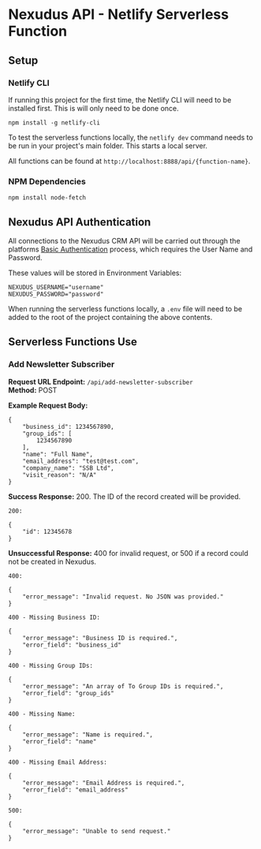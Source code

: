 # Nexudus API - Netlify Serverless Function #

## Setup ##

### Netlify CLI ###

If running this project for the first time, the Netlify CLI will need to be installed first. This is will only need to be done once.

```
npm install -g netlify-cli
```

To test the serverless functions locally, the `netlify dev` command needs to be run in your project's main folder. This starts a local server.

All functions can be found at `http://localhost:8888/api/{function-name}`.

### NPM Dependencies ###

```
npm install node-fetch
```

## Nexudus API Authentication ##

All connections to the Nexudus CRM API will be carried out through the platforms [Basic Authentication](https://developers.nexudus.com/reference/basic-authentication) process, which requires the User Name and Password.

These values will be stored in Environment Variables:

```
NEXUDUS_USERNAME="username"
NEXUDUS_PASSWORD="password"
```

When running the serverless functions locally, a `.env` file will need to be added to the root of the project containing the above contents.

## Serverless Functions Use ##

### Add Newsletter Subscriber ###

**Request URL Endpoint:** `/api/add-newsletter-subscriber`  
**Method:** POST  

**Example Request Body:**

```
{
    "business_id": 1234567890,
    "group_ids": [
        1234567890
    ],
    "name": "Full Name",
    "email_address": "test@test.com",
    "company_name": "SSB Ltd",
    "visit_reason": "N/A"
}
```

**Success Response:** 200. The ID of the record created will be provided.  

```
200:

{
    "id": 12345678
}
```

**Unsuccessful Response:** 400 for invalid request, or 500 if a record could not be created in Nexudus.  

```
400:

{
    "error_message": "Invalid request. No JSON was provided."
}

400 - Missing Business ID:

{
    "error_message": "Business ID is required.",
    "error_field": "business_id"
}

400 - Missing Group IDs:

{
    "error_message": "An array of To Group IDs is required.",
    "error_field": "group_ids"
}

400 - Missing Name:

{
    "error_message": "Name is required.",
    "error_field": "name"
}

400 - Missing Email Address:

{
    "error_message": "Email Address is required.",
    "error_field": "email_address"
}

500:

{
    "error_message": "Unable to send request."
}
```